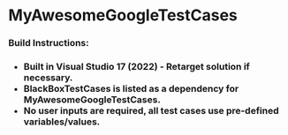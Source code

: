 # MyAwesomeGoogleTestCases
<!DOCTYPE html>
<body>
  <h3> Build Instructions: <h3 />
  <ul>
    <li> Built in Visual Studio 17 (2022) - Retarget solution if necessary.
    <li> BlackBoxTestCases is listed as a dependency for MyAwesomeGoogleTestCases.
    <li> No user inputs are required, all test cases use pre-defined variables/values.
  <ul />
<body />
